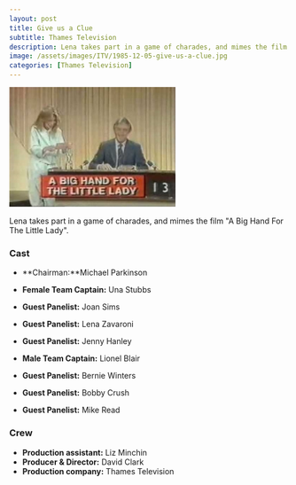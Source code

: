```yaml
---
layout: post
title: Give us a Clue
subtitle: Thames Television
description: Lena takes part in a game of charades, and mimes the film &quot;A Big Hand For The Little Lady&quot;.
image: /assets/images/ITV/1985-12-05-give-us-a-clue.jpg
categories: [Thames Television]
---
```


![](/assets/images/ITV/1985-12-05-give-us-a-clue.jpg)

Lena takes part in a game of charades, and mimes the film &quot;A Big Hand For The Little Lady&quot;.

### Cast
* **Chairman:**Michael Parkinson
* **Female Team Captain:** Una Stubbs
* **Guest Panelist:** Joan Sims
* **Guest Panelist:** Lena Zavaroni
* **Guest Panelist:** Jenny Hanley

* **Male Team Captain:** Lionel Blair
* **Guest Panelist:** Bernie Winters
* **Guest Panelist:** Bobby Crush
* **Guest Panelist:** Mike Read

### Crew
* **Production assistant:** Liz Minchin
* **Producer & Director:** David Clark
* **Production company:** Thames Television


